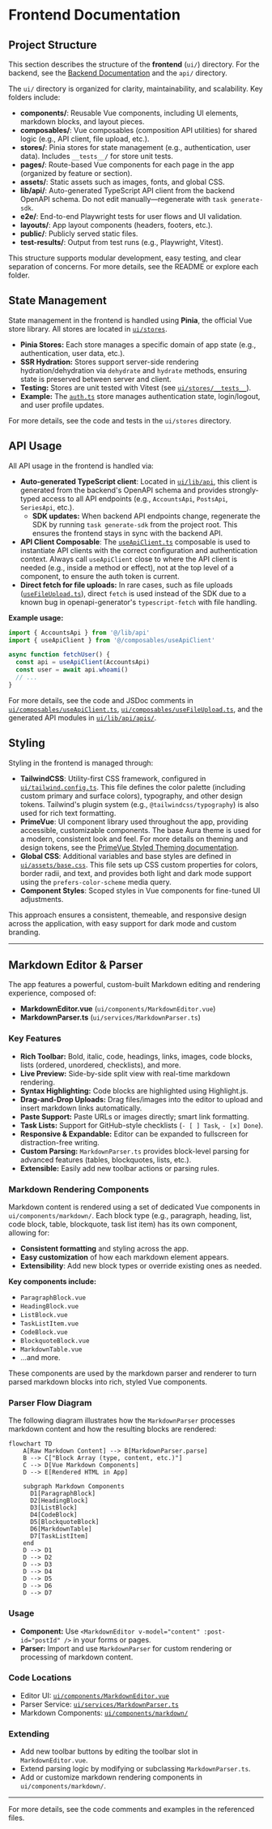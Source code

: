 # Frontend Documentation

## Project Structure

This section describes the structure of the **frontend** (`ui/`) directory. For the backend, see the [Backend Documentation](./backend.md) and the `api/` directory.

The `ui/` directory is organized for clarity, maintainability, and scalability. Key folders include:

- **components/**: Reusable Vue components, including UI elements, markdown blocks, and layout pieces.
- **composables/**: Vue composables (composition API utilities) for shared logic (e.g., API client, file upload, etc.).
- **stores/**: Pinia stores for state management (e.g., authentication, user data). Includes `__tests__/` for store unit tests.
- **pages/**: Route-based Vue components for each page in the app (organized by feature or section).
- **assets/**: Static assets such as images, fonts, and global CSS.
- **lib/api/**: Auto-generated TypeScript API client from the backend OpenAPI schema. Do not edit manually—regenerate with `task generate-sdk`.
- **e2e/**: End-to-end Playwright tests for user flows and UI validation.
- **layouts/**: App layout components (headers, footers, etc.).
- **public/**: Publicly served static files.
- **test-results/**: Output from test runs (e.g., Playwright, Vitest).

This structure supports modular development, easy testing, and clear separation of concerns. For more details, see the README or explore each folder.

## State Management

State management in the frontend is handled using **Pinia**, the official Vue store library. All stores are located in [`ui/stores`](../ui/stores).

- **Pinia Stores:** Each store manages a specific domain of app state (e.g., authentication, user data, etc.).
- **SSR Hydration:** Stores support server-side rendering hydration/dehydration via `dehydrate` and `hydrate` methods, ensuring state is preserved between server and client.
- **Testing:** Stores are unit tested with Vitest (see [`ui/stores/__tests__`](../ui/stores/__tests__)).
- **Example:** The [`auth.ts`](../ui/stores/auth.ts) store manages authentication state, login/logout, and user profile updates.

For more details, see the code and tests in the `ui/stores` directory.

## API Usage

All API usage in the frontend is handled via:

- **Auto-generated TypeScript client**: Located in [`ui/lib/api`](../ui/lib/api), this client is generated from the backend's OpenAPI schema and provides strongly-typed access to all API endpoints (e.g., `AccountsApi`, `PostsApi`, `SeriesApi`, etc.).
  - **SDK updates:** When backend API endpoints change, regenerate the SDK by running `task generate-sdk` from the project root. This ensures the frontend stays in sync with the backend API.
- **API Client Composable**: The [`useApiClient.ts`](../ui/composables/useApiClient.ts) composable is used to instantiate API clients with the correct configuration and authentication context. Always call `useApiClient` close to where the API client is needed (e.g., inside a method or effect), not at the top level of a component, to ensure the auth token is current.
- **Direct fetch for file uploads:** In rare cases, such as file uploads ([`useFileUpload.ts`](../ui/composables/useFileUpload.ts)), direct `fetch` is used instead of the SDK due to a known bug in openapi-generator's `typescript-fetch` with file handling.

**Example usage:**
```ts
import { AccountsApi } from '@/lib/api'
import { useApiClient } from '@/composables/useApiClient'

async function fetchUser() {
  const api = useApiClient(AccountsApi)
  const user = await api.whoami()
  // ...
}
```

For more details, see the code and JSDoc comments in [`ui/composables/useApiClient.ts`](../ui/composables/useApiClient.ts), [`ui/composables/useFileUpload.ts`](../ui/composables/useFileUpload.ts), and the generated API modules in [`ui/lib/api/apis/`](../ui/lib/api/apis/).

## Styling

Styling in the frontend is managed through:

- **TailwindCSS**: Utility-first CSS framework, configured in [`ui/tailwind.config.ts`](../ui/tailwind.config.ts). This file defines the color palette (including custom primary and surface colors), typography, and other design tokens. Tailwind's plugin system (e.g., `@tailwindcss/typography`) is also used for rich text formatting.
- **PrimeVue**: UI component library used throughout the app, providing accessible, customizable components. The base Aura theme is used for a modern, consistent look and feel. For more details on theming and design tokens, see the [PrimeVue Styled Theming documentation](https://primevue.org/theming/styled/).
- **Global CSS**: Additional variables and base styles are defined in [`ui/assets/base.css`](../ui/assets/base.css). This file sets up CSS custom properties for colors, border radii, and text, and provides both light and dark mode support using the `prefers-color-scheme` media query.
- **Component Styles**: Scoped styles in Vue components for fine-tuned UI adjustments.

This approach ensures a consistent, themeable, and responsive design across the application, with easy support for dark mode and custom branding.

---

## Markdown Editor & Parser

The app features a powerful, custom-built Markdown editing and rendering experience, composed of:

- **MarkdownEditor.vue** (`ui/components/MarkdownEditor.vue`)
- **MarkdownParser.ts** (`ui/services/MarkdownParser.ts`)

### Key Features

- **Rich Toolbar:** Bold, italic, code, headings, links, images, code blocks, lists (ordered, unordered, checklists), and more.
- **Live Preview:** Side-by-side split view with real-time markdown rendering.
- **Syntax Highlighting:** Code blocks are highlighted using Highlight.js.
- **Drag-and-Drop Uploads:** Drag files/images into the editor to upload and insert markdown links automatically.
- **Paste Support:** Paste URLs or images directly; smart link formatting.
- **Task Lists:** Support for GitHub-style checklists (`- [ ] Task`, `- [x] Done`).
- **Responsive & Expandable:** Editor can be expanded to fullscreen for distraction-free writing.
- **Custom Parsing:** `MarkdownParser.ts` provides block-level parsing for advanced features (tables, blockquotes, lists, etc.).
- **Extensible:** Easily add new toolbar actions or parsing rules.

### Markdown Rendering Components

Markdown content is rendered using a set of dedicated Vue components in `ui/components/markdown/`. Each block type (e.g., paragraph, heading, list, code block, table, blockquote, task list item) has its own component, allowing for:

- **Consistent formatting** and styling across the app.
- **Easy customization** of how each markdown element appears.
- **Extensibility**: Add new block types or override existing ones as needed.

**Key components include:**
- `ParagraphBlock.vue`
- `HeadingBlock.vue`
- `ListBlock.vue`
- `TaskListItem.vue`
- `CodeBlock.vue`
- `BlockquoteBlock.vue`
- `MarkdownTable.vue`
- ...and more.

These components are used by the markdown parser and renderer to turn parsed markdown blocks into rich, styled Vue components.

### Parser Flow Diagram

The following diagram illustrates how the `MarkdownParser` processes markdown content and how the resulting blocks are rendered:

```mermaid
flowchart TD
    A[Raw Markdown Content] --> B[MarkdownParser.parse]
    B --> C["Block Array (type, content, etc.)"]
    C --> D[Vue Markdown Components]
    D --> E[Rendered HTML in App]

    subgraph Markdown Components
      D1[ParagraphBlock] 
      D2[HeadingBlock]
      D3[ListBlock]
      D4[CodeBlock]
      D5[BlockquoteBlock]
      D6[MarkdownTable]
      D7[TaskListItem]
    end
    D --> D1
    D --> D2
    D --> D3
    D --> D4
    D --> D5
    D --> D6
    D --> D7
```

### Usage

- **Component:** Use `<MarkdownEditor v-model="content" :post-id="postId" />` in your forms or pages.
- **Parser:** Import and use `MarkdownParser` for custom rendering or processing of markdown content.

### Code Locations
- Editor UI: [`ui/components/MarkdownEditor.vue`](../ui/components/MarkdownEditor.vue)
- Parser Service: [`ui/services/MarkdownParser.ts`](../ui/services/MarkdownParser.ts)
- Markdown Components: [`ui/components/markdown/`](../ui/components/markdown/)

### Extending
- Add new toolbar buttons by editing the toolbar slot in `MarkdownEditor.vue`.
- Extend parsing logic by modifying or subclassing `MarkdownParser.ts`.
- Add or customize markdown rendering components in `ui/components/markdown/`.

---

For more details, see the code comments and examples in the referenced files. 